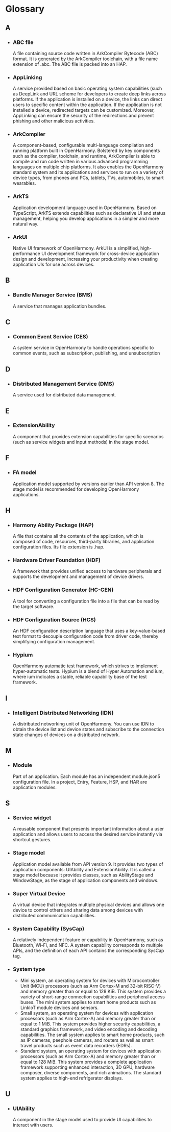 # Glossary

## A

- ### ABC file

    A file containing source code written in ArkCompiler Bytecode (ABC) format. It is generated by the ArkCompiler toolchain, with a file name extension of .abc. The ABC file is packed into an HAP.

- ### AppLinking

   A service provided based on basic operating system capabilities (such as DeepLink and URL scheme for developers to create deep links across platforms. If the application is installed on a device, the links can direct users to specific content within the application. If the application is not installed a device, redirected targets can be customized. Moreover, AppLinking can ensure the security of the redirections and prevent phishing and other malicious activities.

- ### ArkCompiler

   A component-based, configurable multi-language compilation and running platform built in OpenHarmony. Bolstered by key components such as the compiler, toolchain, and runtime, ArkCompiler is able to compile and run code written in various advanced programming languages on multiple chip platforms. It also enables the OpenHarmony standard system and its applications and services to run on a variety of device types, from phones and PCs, tablets, TVs, automobiles, to smart wearables.

- ### ArkTS

    Application development language used in OpenHarmony. Based on TypeScript, ArkTS extends capabilities such as declarative UI and status management, helping you develop applications in a simpler and more natural way.

- ### ArkUI

  Native UI framework of OpenHarmony. ArkUI is a simplified, high-performance UI development framework for cross-device application design and development, increasing your productivity when creating application UIs for use across devices.


## B

- ### Bundle Manager Service (BMS)

    A service that manages application bundles.

## C

- ### Common Event Service (CES)

    A system service in OpenHarmony to handle operations specific to common events, such as subscription, publishing, and unsubscription


## D

- ### Distributed Management Service (DMS)

    A service used for distributed data management.


## E

- ### ExtensionAbility

    A component that provides extension capabilities for specific scenarios (such as service widgets and input methods) in the stage model.


## F
   
- ### FA model

    Application model supported by versions earlier than API version 8. The stage model is recommended for developing OpenHarmony applications.
    


## H

- ### Harmony Ability Package (HAP)

    A file that contains all the contents of the application, which is composed of code, resources, third-party libraries, and application configuration files. Its file extension is .hap.

- ### Hardware Driver Foundation (HDF)

    A framework that provides unified access to hardware peripherals and supports the development and management of device drivers.


- ### HDF Configuration Generator (HC-GEN)

    A tool for converting a configuration file into a file that can be read by the target software.
    
- ### HDF Configuration Source (HCS)

    An HDF configuration description language that uses a key-value-based text format to decouple configuration code from driver code, thereby simplifying configuration management.


- ### Hypium

    OpenHarmony automatic test framework, which strives to implement hyper-automatic tests. Hypium is a blend of Hyper Automation and ium, where ium indicates a stable, reliable capability base of the test framework.


## I

- ###  Intelligent Distributed Networking (IDN)

   A distributed networking unit of OpenHarmony. You can use IDN to obtain the device list and device states and subscribe to the connection state changes of devices on a distributed network.


## M

- ### Module

    Part of an application. Each module has an independent module.json5 configuration file. In a project, Entry, Feature, HSP, and HAR are application modules.


## S

- ### Service widget

    A reusable component that presents important information about a user application and allows users to access the desired service instantly via shortcut gestures.

- ### Stage model

    Application model available from API version 9. It provides two types of application components: UIAbility and ExtensionAbility. It is called a stage model because it provides classes, such as AbilityStage and WindowStage, as the stage of application components and windows.

- ### Super Virtual Device

    A virtual device that integrates multiple physical devices and allows one device to control others and sharing data among devices with distributed communication capabilities.

- ### System Capability (SysCap)

    A relatively independent feature or capability in OpenHarmony, such as Bluetooth, Wi-Fi, and NFC. A system capability corresponds to multiple APIs, and the definition of each API contains the corresponding SysCap tag.

- ### System type
    - Mini system, an operating system for devices with Microcontroller Unit (MCU) processors (such as Arm Cortex-M and 32-bit RISC-V) and memory greater than or equal to 128 KiB. This system provides a variety of short-range connection capabilities and peripheral access buses. The mini system applies to smart home products such as LinkIoT module devices and sensors.
    - Small system, an operating system for devices with application processors (such as Arm Cortex-A) and memory greater than or equal to 1 MiB. This system provides higher security capabilities, a standard graphics framework, and video encoding and decoding capabilities. The small system applies to smart home products, such as IP cameras, peephole cameras, and routers as well as smart travel products such as event data recorders (EDRs).
    - Standard system, an operating system for devices with application processors (such as Arm Cortex-A) and memory greater than or equal to 128 MiB. This system provides a complete application framework supporting enhanced interaction, 3D GPU, hardware composer, diverse components, and rich animations. The standard system applies to high-end refrigerator displays.

## U

- ### UIAbility

    A component in the stage model used to provide UI capabilities to interact with users.
